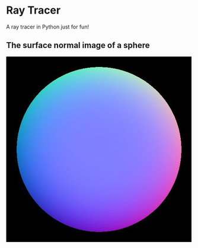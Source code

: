 Ray Tracer
===

A ray tracer in Python just for fun!

## The surface normal image of a sphere

![surface-normal-sphere](images/surface_normal.jpg)
